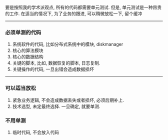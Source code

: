 要是按照我的学术派观点, 所有的代码都需要单元测试.
但是, 单元测试是一种昂贵的工作. 
在适当的情况下, 为了业务的跟进, 可以稍微放松一下, 留个缓冲

----

### 必须单测的代码
1. 系统软件的代码, 比如分布式系统中的模块, diskmanager
2. 核心的算法模块
3. 核心的数据结构
4. 关键的脚本, 比如, 数据恢复的脚本, 日志复制. 
5. 关键操作的代码, 一旦出错会造成数据损坏

---

### 可以适当放松
1. 紧急业务逻辑, 不会造成数据丢失或者损坏, 必须后期补上.
2. 技术选型, 未定最终选择. 一旦确定, 就要单测.

### 不用单测
1. 临时代码, 不会放入代码
